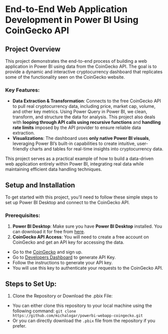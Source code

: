 # End-to-End Web Application Development in Power BI Using CoinGecko API

## Project Overview
This project demonstrates the end-to-end process of building a web application in Power BI using data from the CoinGecko API. The goal is to provide a dynamic and interactive cryptocurrency dashboard that replicates some of the functionality seen on the CoinGecko website.

### Key Features:

- **Data Extraction & Transformation**: Connects to the free CoinGecko API to pull real cryptocurrency data, including price, market cap, volume, and other key metrics. Using Power Query in Power BI, we clean, transform, and structure the data for analysis. This project also deals with **looping through API calls using recursive functions** and **handling rate limits** imposed by the API provider to ensure reliable data extraction.
- **Visualizations**: The dashboard uses **only native Power BI visuals**, leveraging Power BI’s built-in capabilities to create intuitive, user-friendly charts and tables for real-time insights into cryptocurrency data.

This project serves as a practical example of how to build a data-driven web application entirely within Power BI, integrating real data while maintaining efficient data handling techniques.

## Setup and Installation
To get started with this project, you'll need to follow these simple steps to set up Power BI Desktop and connect to the CoinGecko API.

### Prerequisites:
1. **Power BI Desktop**: Make sure you have **Power BI Desktop** installed. You can download it for free from [here](https://www.microsoft.com/en-us/download/details.aspx?id=58494).
2. **CoinGecko API Access**: You will need to create a free account on CoinGecko and get an API key for accessing the data.
- Go to the [CoinGecko](https://www.coingecko.com/) and sign up.
- Go to [Developers Dashboard](https://www.coingecko.com/en/developers/dashboard) to generate API Key.
- Follow the instructions to generate your API key.
- You will use this key to authenticate your requests to the CoinGecko API.

## Steps to Set Up:
1. Clone the Repository or Download the .pbix File:
- You can either clone this repository to your local machine using the following command:
`git clone https://github.com/michalogar/powerbi-webapp-coingecko.git`
- Or you can directly download the `.pbix` file from the repository if you prefer.
